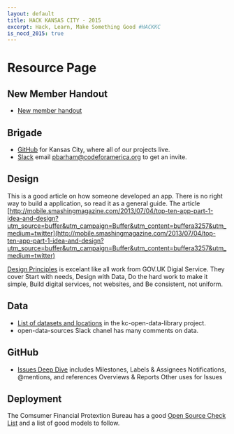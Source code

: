```yaml
---
layout: default
title: HACK KANSAS CITY - 2015
excerpt: Hack, Learn, Make Something Good #HACKKC
is_nocd_2015: true
---
```

# Resource Page

## New Member Handout

* [New member handout](https://docs.google.com/document/d/1R0P7CrLggFGHeZBC1k_g_l7qVO9fP2hNM_vkVR-3zII/edit?usp=sharing)

## Brigade

* [GitHub](https://github.com/codeforkansascity) for Kansas City, where all of our projects live.
* [Slack](https://codeforkc.slack.com) email pbarham@codeforamerica.org to get an invite.

## Design

This is a good article on how someone developed an app. There is no right way to build a application, so read it as a general guide. The article [http://mobile.smashingmagazine.com/2013/07/04/top-ten-app-part-1-idea-and-design?utm_source=buffer&utm_campaign=Buffer&utm_content=buffera3257&utm_medium=twitter](http://mobile.smashingmagazine.com/2013/07/04/top-ten-app-part-1-idea-and-design?utm_source=buffer&utm_campaign=Buffer&utm_content=buffera3257&utm_medium=twitter)

[Design Principles](https://www.gov.uk/design-principles) is excelant like all work from GOV.UK Digial Service.  They cover Start with needs, Design with Data, Do the hard work to make it simple, Build digital services, not websites, and Be consistent, not uniform.

## Data

* [List of datasets and locations](https://github.com/codeforkansascity/kc-open-data-library/wiki/List-of-datasets-and-locations) 
  in the kc-open-data-library project.
* open-data-sources Slack chanel has many comments on data.
 
## GitHub

* [Issues Deep Dive](https://guides.github.com/features/issues/) includes 
Milestones, Labels & Assignees
Notifications, @mentions, and references
Overviews & Reports
Other uses for Issues

## Deployment

The Comsumer Financial Protextion Bureau has a good [Open Source Check List](https://github.com/cfpb/ckan-installer/blob/master/opensource-checklist.md) and a list of good models to follow.



